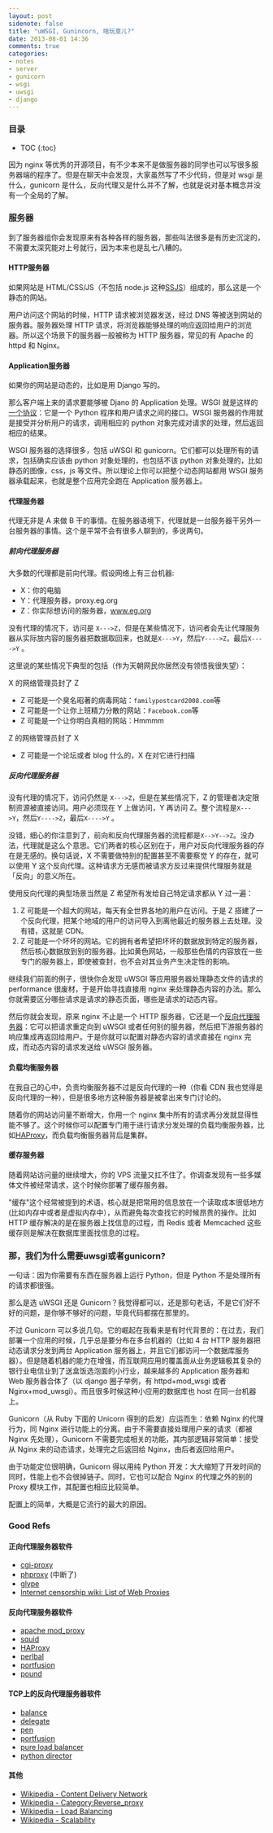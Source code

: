 ```yaml
---
layout: post
sidenote: false
title: "uWSGI, Gunincorn, 啥玩意儿?"
date: 2013-08-01 14:36
comments: true
categories:
- notes
- server
- gunicorn
- wsgi
- uwsgi
- django
---
```


<h3>目录</h3>

- TOC
{:toc}

因为 nginx 等优秀的开源项目，有不少本来不是做服务器的同学也可以写很多服务器端的程序了。但是在聊天中会发现，大家虽然写了不少代码，但是对 wsgi 是什么，gunicorn 是什么，反向代理又是什么并不了解，也就是说对基本概念并没有一个全局的了解。

### 服务器

到了服务器组你会发现原来有各种各样的服务器，那些叫法很多是有历史沉淀的，不需要太深究能对上号就行，因为本来也是乱七八糟的。

#### HTTP服务器

如果网站是 HTML/CSS/JS（不包括 node.js 这种[SSJS](http://en.wikipedia.org/wiki/Comparison_of_server-side_JavaScript_solutions)）组成的，那么这是一个静态的网站。

用户访问这个网站的时候，HTTP 请求被浏览器发送，经过 DNS 等被送到网站的服务器。服务器处理 HTTP 请求，将浏览器能够处理的响应返回给用户的浏览器。所以这个场景下的服务器一般被称为 HTTP 服务器，常见的有 Apache 的 httpd 和 Nginx。

#### Application服务器

如果你的网站是动态的，比如是用 Django 写的。

那么客户端上来的请求要能够被 Djano 的 Application 处理。WSGI 就是这样的[一个协议](http://en.wikipedia.org/wiki/Web_Server_Gateway_Interface)：它是一个 Python 程序和用户请求之间的接口。WSGI 服务器的作用就是接受并分析用户的请求，调用相应的 python 对象完成对请求的处理，然后返回相应的结果。

WSGI 服务器的选择很多，包括 uWSGI 和 gunicorn。它们都可以处理所有的请求，包括确实应该由 python 对象处理的，也包括不该 python 对象处理的，比如静态的图像，css，js 等文件。所以理论上你可以把整个动态网站都用 WSGI 服务器承载起来，也就是整个应用完全跑在 Application 服务器上。

#### 代理服务器

代理无非是 A 来做 B 干的事情。在服务器语境下，代理就是一台服务器干另外一台服务器的事情。这个是平常不会有很多人聊到的，多说两句。

##### 前向代理服务器

大多数的代理都是前向代理。假设网络上有三台机器:

* X：你的电脑
* Y：代理服务器，proxy.eg.org
* Z：你实际想访问的服务器，www.eg.org

没有代理的情况下，访问是 `X--->Z`，但是在某些情况下，访问者会先让代理服务器从实际放内容的服务器把数据取回来，也就是`X--->Y`，然后`Y---->Z`，最后`X---->Y` 。

这里说的某些情况下典型的包括（作为天朝网民你居然没有领悟我很失望）：

X 的网络管理员封了 Z

* Z 可能是一个臭名昭著的病毒网站：`familypostcard2008.com`等
* Z 可能是一个让你上班精力分散的网站：`Facebook.com`等
* Z 可能是一个让你明白真相的网站：Hmmmm

Z 的网络管理员封了 X

* Z 可能是一个论坛或者 blog 什么的，X 在对它进行扫描

##### 反向代理服务器

没有代理的情况下，访问仍然是 `X--->Z`，但是在某些情况下，Z 的管理者决定限制资源被直接访问。用户必须现在 Y 上做访问，Y 再访问 Z。整个流程是`X--->Y`，然后`Y---->Z`，最后`X---->Y` 。

没错，细心的你注意到了，前向和反向代理服务器的流程都是`X-->Y-->Z`。没办法，代理就是这么个意思。它们两者的核心区别在于，用户对反向代理服务器的存在是无感的。换句话说，X 不需要做特别的配置甚至不需要察觉 Y 的存在，就可以使用 Y 这个反向代理。这种请求方无感而被请求方反过来提供代理服务就是「反向」的意义所在。

使用反向代理的典型场景当然是 Z 希望所有发给自己特定请求都从 Y 过一遍：

1. Z 可能是一个超大的网站，每天有全世界各地的用户在访问。于是 Z 搭建了一个反向代理，把某个地域的用户的访问导入到离他最近的服务器上去处理。没有错，这就是 CDN。
2. Z 可能是一个坏坏的网站。它的拥有者希望把坏坏的数据放到特定的服务器，然后核心数据放到别的服务器。比如黄色网站，一般那些色情的内容放在一些专门的服务器上，即使被查封，也不会对其业务产生决定性的影响。

继续我们前面的例子，很快你会发现 uWSGI 等应用服务器处理静态文件的请求的 performance 很废材，于是开始寻找直接用 nginx 来处理静态内容的办法。那么你就需要区分哪些请求是请求的静态页面，哪些是请求的动态内容。

然后你就会发现，原来 nginx 不止是一个 HTTP 服务器，它还是一个[反向代理服务器](http://en.wikipedia.org/wiki/Reverse_proxy)：它可以把请求重定向到 uWSGI 或者任何别的服务器，然后把下游服务器的响应集成再返回给用户。于是你就可以配置对静态内容的请求直接在 nginx 完成，而动态内容的请求发送给 uWSGI 服务器。

#### 负载均衡服务器

在我自己的心中，负责均衡服务器不过是反向代理的一种（你看 CDN 我也觉得是反向代理的一种），但是很多地方这种服务器是被拿出来专门讨论的。

随着你的网站访问量不断增大，你用一个 nginx 集中所有的请求再分发就显得性能不够了。这个时候你可以配置专门用于进行请求分发处理的负载均衡服务器，比如[HAProxy](http://haproxy.1wt.eu/)，而负载均衡服务器背后是集群。

#### 缓存服务器

随着网站访问量的继续增大，你的 VPS 流量又扛不住了。你调查发现有一些多媒体文件被经常请求，这个时候你部署了缓存服务器。

"缓存"这个经常被提到的术语，核心就是把常用的信息放在一个读取成本很低地方(比如内存中或者是虚拟内存中），从而避免每次查找它的时候昂贵的操作。比如 HTTP 缓存解决的是在服务器上找信息的过程，而 Redis 或者 Memcached 这些缓存则是解决在数据库里面找信息的过程。

### 那，我们为什么需要uwsgi或者gunicorn?

一句话：因为你需要有东西在服务器上运行 Python，但是 Python 不是处理所有的请求都很强。

那么是选 uWSGI 还是 Gunicorn？我觉得都可以，还是那句老话，不是它们好不好的问题，是你够不够好的问题，毕竟代码都摆在那里的。

不过 Gunicorn 可以多说几句。它的崛起在我看来是有时代背景的：在过去，我们部署一个应用的时候，几乎总是要分布在多台机器的（比如 4 台 HTTP 服务器把动态请求分发到两台 Application 服务器上，并且它们都访问一个数据库服务器）。但是随着机器的能力在增强，而互联网应用的覆盖面从业务逻辑极其复杂的银行业电信业到了送盒饭选泡面的小行业，越来越多的 Application 服务器和 Web 服务器合体了（以 django 圈子举例，有 httpd+mod_wsgi 或者 Nginx+mod_uwsgi）。而且很多时候这种小应用的数据库也 host 在同一台机器上。

Gunicorn（从 Ruby 下面的 Unicorn 得到的启发）应运而生：依赖 Nginx 的代理行为，同 Nginx 进行功能上的分离。由于不需要直接处理用户来的请求（都被 Nginx 先处理），Gunicorn 不需要完成相关的功能，其内部逻辑非常简单：接受从 Nginx 来的动态请求，处理完之后返回给 Nginx，由后者返回给用户。

由于功能定位很明确，Gunicorn 得以用纯 Python 开发：大大缩短了开发时间的同时，性能上也不会很掉链子。同时，它也可以配合 Nginx 的代理之外的别的 Proxy 模块工作，其配置也相应比较简单。

配置上的简单，大概是它流行的最大的原因。

### Good Refs

#### 正向代理服务器软件

- [cgi-proxy](http://www.jmarshall.com/tools/cgiproxy/)
- [phproxy](http://sourceforge.net/projects/poxy) (中断了)
- [glype](http://www.glype.com/)
- [Internet censorship wiki: List of Web Proxies](http://en.cship.org/wiki/Category%3aWebproxy)

#### 反向代理服务器软件

- [apache mod_proxy](http://wiki.apache.org/cocoon/ApacheModProxy)
- [squid](http://www.squid-cache.org/)
- [HAProxy](http://nginx.net/)
- [perlbal](http://www.danga.com/perlbal/)
- [portfusion](http://portfusion.sf.net/)
- [pound](http://www.apsis.ch/pound/)

#### TCP上的反向代理服务器软件

- [balance](http://www.inlab.de/balance.html)
- [delegate](http://www.delegate.org/delegate/nvproxy/)
- [pen](http://siag.nu/pen/)
- [portfusion](http://portfusion.sf.net/)
- [pure load balancer](http://web.archive.org/web/20080113185334/http://plb.sunsite.dk/index.html)
- [python director](http://pythondirector.sourceforge.net/)

#### 其他

- [Wikipedia - Content Delivery Network](http://en.wikipedia.org/wiki/Content_Delivery_Network)
- [Wikipedia - Category:Reverse_proxy](http://en.wikipedia.org/wiki/Category%3aReverse_proxy)
- [Wikipedia - Load Balancing](http://en.wikipedia.org/wiki/Load_balancing_%28computing%29)
- [Wikipedia - Scalability](http://en.wikipedia.org/wiki/Scalability)

